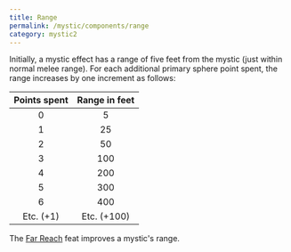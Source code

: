 ```yaml
---
title: Range
permalink: /mystic/components/range
category: mystic2
---
```

Initially, a mystic effect has a range of five feet from the mystic
(just within normal melee range). For each additional primary sphere
point spent, the range increases by one increment as follows:

| Points spent | Range in feet |
|:------------:|:-------------:|
| 0            | 5             |
| 1            | 25            |
| 2            | 50            |
| 3            | 100           |
| 4            | 200           |
| 5            | 300           |
| 6            | 400           |
| Etc. (+1)    | Etc. (+100)   |

The [Far Reach](/mystic/feats/far-reach) feat improves a mystic's range.
